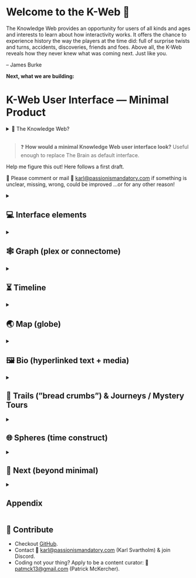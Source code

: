 # Welcome to the K-Web 👋

The Knowledge Web provides an opportunity for users of all kinds and ages and interests to learn about how interactivity works. It offers the chance to experience history the way the players at the time did: full of surprise twists and turns, accidents, discoveries, friends and foes. Above all, the K-Web reveals how they never knew what was coming next. Just like you.

 – James Burke 

**Next, what we are building:**


<!--

**Here are some ideas to get you started:**

🙋‍♀️ A short introduction - what is your organization all about?
🌈 Contribution guidelines - how can the community get involved?
👩‍💻 Useful resources - where can the community find your docs? Is there anything else the community should know?
🍿 Fun facts - what does your team eat for breakfast?
🧙 Remember, you can do mighty things with the power of [Markdown](https://docs.github.com/github/writing-on-github/getting-started-with-writing-and-formatting-on-github/basic-writing-and-formatting-syntax)
-->


# K-Web User Interface — Minimal Product

<details>
  <summary>🧐 The Knowledge Web?</summary>

  Find an explanation [here](https://webbrain.com/brainpage/brain/C6015FA0-82BF-F1FA-9D05-0EA9FD7F845E#-2751) (in the old Knowledge Web [Brain](https://www.thebrain.com/)).

  - More, not mentioned there…
    - The K-Web should help you see how you connect to everything (and how everyone is significant).
    - The K-Web should make you realize that you are in a box (which one & its limitations).
        
        💬 Not to forget: Even thought James Burke’s thinking has changed the universe, or at least changed how people perceive history, change & themselves in relation to it, James Burke’s Knowledge Web will always be biased & limited (it exists in the “Burke Box”).
        
  - Thoughts on the passage of time…
    
    Note that the core vision is about ¼ century old, yet not fully explored elsewhere, as far as I know… Let's start with the original vision and build on it!
</details>

<br>

> ❓ **How would a minimal Knowledge Web user interface look?** Useful enough to replace The Brain as default interface.
> 

Help me figure this out! Here follows a first draft.

💬 Please comment or mail 📨 [karl@passionismandatory.com](mailto:karl@passionismandatory.com) if something is unclear, missing, wrong, could be improved ...or for any other reason!

<details><summary><h2>💻 Interface elements</h2></summary>

![From the recent experiment “graphviz1”, has all core elements.](/profile/img/Untitled.png)

From the recent experiment “graphviz1”, has all core elements.

![From the recent experiment “sketch”, perhaps more of the look we want but it lacks one element: the timeline.](/profile/img/Untitled%201.png)

From the recent experiment “sketch”, perhaps more of the look we want but it lacks one element: the timeline.

![A prototype from the early 2000s (shown in [this video](https://youtu.be/_gtQ5LDx_H0)).](/profile/img/Untitled%202.png)

A prototype from the early 2000s (shown in [this video](https://youtu.be/_gtQ5LDx_H0)).

Interaction with any of the elements is reflected in the others (instantly / on hover).

### **💎 Minor elements**

- 🔍 Search nodes (by name)
- 🔗 Back / forward buttons work & URL shareable (node ref. in URL, ex `?node=...`)
</details>

<details><summary><h2>🕸️ Graph (plex or connectome)</h2></summary>

- 1. Chosen node & neighbors (names) + links.
    
    ![From [The Brain](https://webbrain.com/brainpage/brain/C6015FA0-82BF-F1FA-9D05-0EA9FD7F845E#-2209).](/profile/img/Untitled%203.png)
    
    From [The Brain](https://webbrain.com/brainpage/brain/C6015FA0-82BF-F1FA-9D05-0EA9FD7F845E#-2209).
    
    - Another example
        
        ![From one of the recent experiments.](/profile/img/Untitled%204.png)
        
        From one of the recent experiments.
        
- 2. Link descriptions (always or when hovered / neighbor hovered).
    
    ![From The Brain.](/profile/img/Untitled%205.png)
    
    From The Brain.
    
    ![From the experiment “graphviz1”.](/profile/img/Untitled%206.png)
    
    From the experiment “graphviz1”.
    
- 3. Click node to travel.
    
    Graph, timeline, map & bio is updated.
    
- 4. Hover node to preview bio, timeline & map
    
    Just like Click / Travel above, but a preview (move your cursor and you are back).
    
- 5. Extra: See 2nd neighbors [on hover]…

</details>

<details><summary><h2>⏳ Timeline</h2></summary>

![From [https://observablehq.com/@liuyao12/timeline](https://observablehq.com/@liuyao12/timeline) — not perfect but might be a start?](/profile/img/Untitled%207.png)

From [https://observablehq.com/@liuyao12/timeline](https://observablehq.com/@liuyao12/timeline) — not perfect but might be a start?

**Default mode:**

1. Show lifespan of current node (highlighted / at the top).
2. Show neighboring nodes.
3. Hover / Click; preview, just like hovering / clicking neighbors in the *Graph*.

**Extra:** Possible to zoom and pan.

</details>

<details><summary><h2>🌏 Map (globe)</h2></summary>

Generally a dim globe in the top left corner, unless interacted with (click to “activate” & enlarge).

![Activated globe in “sketch” experiment using CesiumJS.](/profile/img/Untitled%208.png)

Activated globe in “sketch” experiment using CesiumJS.

![(Eurocentric) Google Earth example.](/profile/img/Untitled%209.png)

(Eurocentric) Google Earth example.

1. Prominent pin & center on location (or birth place) of current node.
2. Small dots (or pins) on the neighboring nodes' locations.
3. Click / Hover dots / pin; go to / preview, same as *Graph* (& *Timeline*).

</details>

<details><summary><h2>🖼️ Bio (hyperlinked text + media)</h2></summary>

Biography / information with text, images, links (to other nodes), etc …much like The Brain.

- Click / Hover (internal) link; preview, same as *Graph*(, *Timeline* & *Map*).
    
    ![From The Brain.](/profile/img/Untitled%2010.png)
    
    From The Brain.
    

</details>

<details><summary><h2>👣 Trails (”bread crumbs”) & Journeys / Mystery Tours</h2></summary>

**Trail / breadcrumb:** Show the last 6-10 visited nodes and their relationships.

**Journeys / Mystery Tours:** Stored Trails that can be followed along.

![Textual representation.](/profile/img/Untitled%2011.png)

Textual representation.

![Graph representation example (from experiment “3d-graph-present”).](/profile/img/Untitled%2012.png)

Graph representation example (from experiment “3d-graph-present”).

PS. The Brain seems to have a sort of bread crumb only on desktop (not available to the public).

</details>

<details><summary><h2>🌐 Spheres (time construct)</h2></summary>

> 📢 **Please help us with this!** Ask [Karl](mailto:karl@passionismandatory.com) for sample data & details 🙃

Century spheres (+ outer “Gateway layer”): a potentially delightful (optional) way to explore & enter into the Web. Perhaps described best by Burke in this [old video](https://youtu.be/Ei8aATwB5Q4).

![From the video.](/profile/img/nse-1928341916485975160-12767.jpg)

From the video.

Some experiments:

![Incomplete & “fake” but might get the idea across…](/profile/img/2023-05-14-spheres.png)

Incomplete & “fake” but might get the idea across…

![Slightly less “fake” (actually a force directed graph) but still not real (a few more connections and it collapses).](/profile/img/2023-05-23-spheres.png)

Slightly less “fake” (actually a force directed graph) but still not real (a few more connections and it collapses).

**All three examples lack:**

- Display current century ex “19th century” or “1800s” (or “modern world” / “gateways”).
- Links between centuries (not crucial).

</details>

<details><summary><h2>🔭 Next (beyond minimal)</h2></summary>

## 🌌 Extended exploration from timeline & map

Explore from timeline, map & a combination: *“What else was going on there at that time?”* ...not only from the graph.

## 🤖 Avatar assistant (James Burke ~AI)

> ***HELP AVATAR (CAN BE TURNED OFF)***
> 
> 
> *Needs to be able to answer queries in voice and/or writing. Unprompted, it should be able to remind, praise, teach, suggest, auto-explain; etc.
> [Design of avatar in keeping with overall design, perhaps something like a semi-translucent hologram head and shoulders of Burke]*
> 

From a (2004?) design document.

</details>

<details><summary><h2>Appendix</h2></summary>

## 💽 The database(s)

- **The Brain**
    - The official Knowledge Web lives in The Brain (Team license required to edit).
    - Auto exporting the data is easy.
    - Reading is too.
- **Old XML**
    - ~2 000 old xml-files (~12 000 links); has link description lacking in The Brain…
- **Wikipedia** / data
    - Plan: Wikipedia links → all nodes in The Brain; supplement & augment with WikiData.

</details>

## 🤲 Contribute

- Checkout [GitHub](https://github.com/knowledge-web/kweb-ui).
- Contact 💌 [karl@passionismandatory.com](mailto:karl@passionismandatory.com) (Karl Svartholm) & join Discord.
- Coding not your thing? Apply to be a content curator: 💌 [patmck13@gmail.com](https://www.notion.so/2021-09-13-Trying-something-d45a7629595f45c6b26400d1d9f06ebc?pvs=21) (Patrick McKercher).

